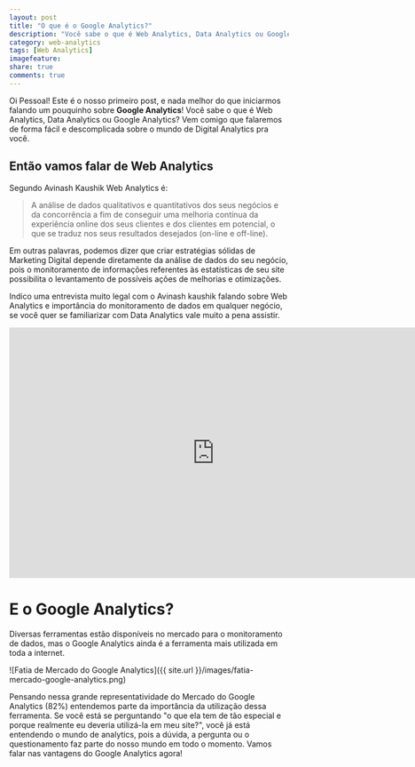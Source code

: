 ```yaml
---
layout: post
title: "O que é o Google Analytics?"
description: "Você sabe o que é Web Analytics, Data Analytics ou Google Analytics? Vem comigo que falaremos de forma fácil e descomplicada sobre o mundo de Digital Analytics pra você."
category: web-analytics
tags: [Web Analytics]
imagefeature: 
share: true
comments: true
---
```


Oi Pessoal! Este é o nosso primeiro post, e nada melhor do que iniciarmos falando um pouquinho sobre <b>Google Analytics</b>! Você sabe o que é Web Analytics, Data Analytics ou Google Analytics? Vem comigo que falaremos de forma fácil e descomplicada sobre o mundo de Digital Analytics pra você.

## Então vamos falar de Web Analytics

Segundo Avinash Kaushik Web Analytics é:

>A análise de dados qualitativos e quantitativos dos seus negócios e da concorrência a fim de conseguir uma melhoria contínua da experiência online dos seus clientes e dos clientes em potencial, o que se traduz nos seus resultados desejados (on-line e off-line).

Em outras palavras, podemos dizer que criar estratégias sólidas de Marketing Digital depende diretamente da análise de dados do seu negócio, pois o monitoramento de informações referentes às estatísticas de seu site possibilita o levantamento de possíveis ações de melhorias e otimizações.

Indico uma entrevista muito legal com o Avinash kaushik falando sobre Web Analytics e importância do monitoramento de dados em qualquer negócio, se você quer se familiarizar com Data Analytics vale muito a pena assistir.

<iframe width="740" height="451" src="https://www.youtube.com/embed/A6Zryx1bgE0rel=0&amp;hd=1" frameborder="0" allowfullscreen></iframe>

# E o Google Analytics?

Diversas ferramentas estão disponíveis no mercado para o monitoramento de dados, mas o Google Analytics ainda é a ferramenta mais utilizada em toda a internet.

![Fatia de Mercado do Google Analytics]({{ site.url }}/images/fatia-mercado-google-analytics.png)

Pensando nessa grande representatividade do Mercado do Google Analytics (82%) entendemos parte da importância da utilização dessa ferramenta. Se você está se perguntando "o que ela tem de tão especial e porque realmente eu deveria utilizá-la em meu site?", você já está entendendo o mundo de analytics, pois a dúvida, a pergunta ou o questionamento faz parte do nosso mundo em todo o momento. Vamos falar nas vantagens do Google Analytics agora!

